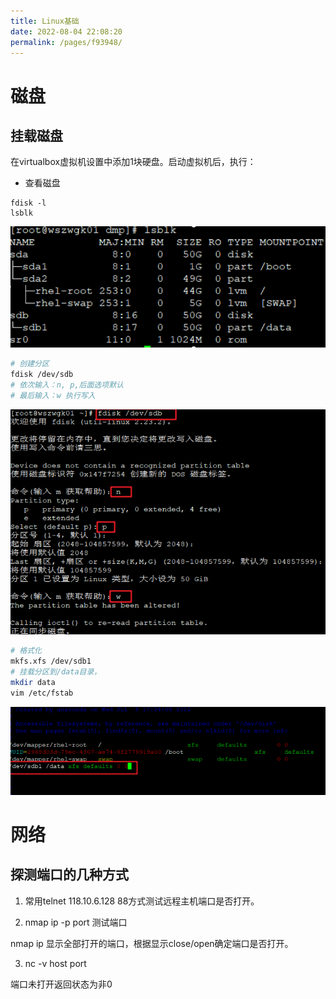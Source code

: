 ```yaml
---
title: Linux基础
date: 2022-08-04 22:08:20
permalink: /pages/f93948/
---
```

# 磁盘
## 挂载磁盘
在virtualbox虚拟机设置中添加1块硬盘。启动虚拟机后，执行：
- 查看磁盘
```
fdisk -l
lsblk
```
![](./imgs/2022-08-05-18-18-02.png)
```bash
# 创建分区
fdisk /dev/sdb
# 依次输入：n, p,后面选项默认
# 最后输入：w 执行写入
```
![](./imgs/2022-08-05-18-36-10.png)
```bash
# 格式化
mkfs.xfs /dev/sdb1
# 挂载分区到/data目录，
mkdir data
vim /etc/fstab
```
![](./imgs/2022-08-05-18-36-49.png)

# 网络
## 探测端口的几种方式
1. 常用telnet 118.10.6.128 88方式测试远程主机端口是否打开。

2. nmap ip -p port 测试端口

nmap ip 显示全部打开的端口，根据显示close/open确定端口是否打开。

3. nc -v host port

端口未打开返回状态为非0
